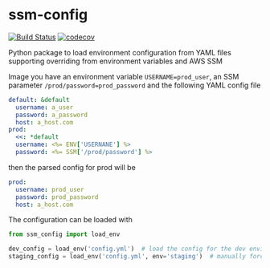 # ssm-config

[![Build Status](https://travis-ci.com/dedalusj/ssm-config.svg?branch=master)](https://travis-ci.com/dedalusj/ssm-config) [![codecov](https://codecov.io/gh/dedalusj/ssm-config/branch/master/graph/badge.svg)](https://codecov.io/gh/dedalusj/ssm-config)

Python package to load environment configuration from YAML files supporting overriding from environment variables and AWS SSM

Image you have an environment variable `USERNAME=prod_user`, an SSM parameter `/prod/password=prod_password` and the following YAML config file

```yaml
default: &default
  username: a_user
  password: a_password
  host: a_host.com
prod:
  <<: *default
  username: <%= ENV['USERNANE'] %>
  password: <%= SSM['/prod/password'] %>
```

then the parsed config for prod will be 

```yaml
prod:
  username: prod_user
  password: prod_password
  host: a_host.com
```

The configuration can be loaded with

```python
from ssm_config import load_env

dev_config = load_env('config.yml')  # load the config for the dev environment by default
staging_config = load_env('config.yml', env='staging')  # manually force to load the staging environment config
```
